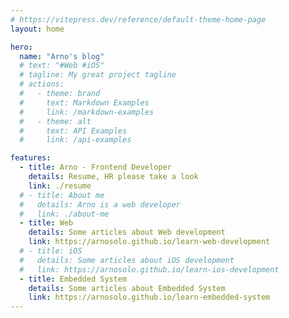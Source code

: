 ```yaml
---
# https://vitepress.dev/reference/default-theme-home-page
layout: home

hero:
  name: "Arno's blog"
  # text: "#Web #iOS"
  # tagline: My great project tagline
  # actions:
  #   - theme: brand
  #     text: Markdown Examples
  #     link: /markdown-examples
  #   - theme: alt
  #     text: API Examples
  #     link: /api-examples

features:
  - title: Arno - Frontend Developer
    details: Resume, HR please take a look
    link: ./resume
  # - title: About me
  #   details: Arno is a web developer
  #   link: ./about-me
  - title: Web
    details: Some articles about Web development
    link: https://arnosolo.github.io/learn-web-development
  # - title: iOS
  #   details: Some articles about iOS development
  #   link: https://arnosolo.github.io/learn-ios-development
  - title: Embedded System
    details: Some articles about Embedded System
    link: https://arnosolo.github.io/learn-embedded-system
---
```


